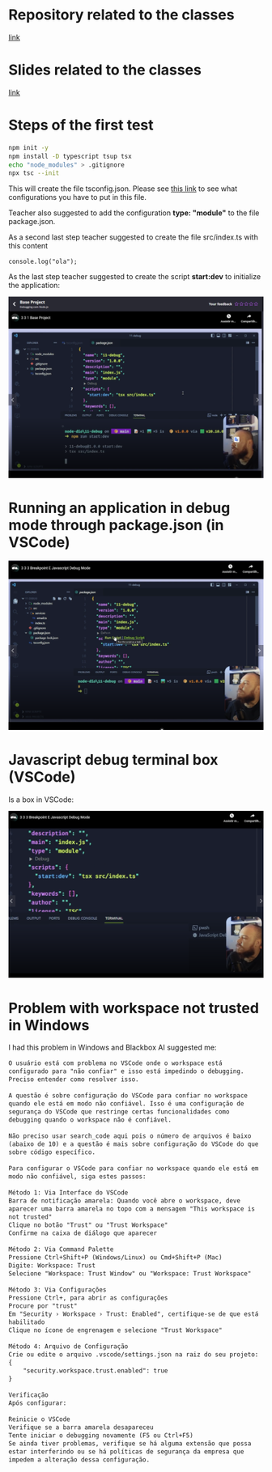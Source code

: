 # Repository related to the classes

[link](https://github.com/digitalinnovationone/formacao-nodejs/tree/main/11-debug)


# Slides related to the classes

[link](https://hermes.dio.me/files/assets/fa353c56-279e-4fe8-a4d3-ef83fd0c3439.pptx)


# Steps of the first test

```sh
npm init -y
npm install -D typescript tsup tsx
echo "node_modules" > .gitignore
npx tsc --init
```

This will create the file tsconfig.json. Please see [this link](https://github.com/andreterceiro/dio-mobile-meu-tudo--how-to-configure-typescript-in-projects-node-js) to see what configurations you have to put in this file.

Teacher also suggested to add the configuration **type: "module"** to the file package.json.

As a second last step teacher suggested to create the file src/index.ts with this content

```
console.log("ola");
```

As the last step teacher suggested to create the script **start:dev** to initialize the application:

![script start:dev](images/script-start-dev.png)


# Running an application in debug mode through package.json (in VSCode)

![debugging an application through package.json](images/debugging-an-application-through-package-json.png)


# Javascript debug terminal box (VSCode)

Is a box in VSCode:

![javascript debug terminal](images/javascript-debug-terminal-box.png)


# Problem with workspace not trusted in Windows

I had this problem in Windows and Blackbox AI suggested me:

```
O usuário está com problema no VSCode onde o workspace está configurado para "não confiar" e isso está impedindo o debugging. Preciso entender como resolver isso.

A questão é sobre configuração do VSCode para confiar no workspace quando ele está em modo não confiável. Isso é uma configuração de segurança do VSCode que restringe certas funcionalidades como debugging quando o workspace não é confiável.

Não preciso usar search_code aqui pois o número de arquivos é baixo (abaixo de 10) e a questão é mais sobre configuração do VSCode do que sobre código específico.

Para configurar o VSCode para confiar no workspace quando ele está em modo não confiável, siga estes passos:

Método 1: Via Interface do VSCode
Barra de notificação amarela: Quando você abre o workspace, deve aparecer uma barra amarela no topo com a mensagem "This workspace is not trusted"
Clique no botão "Trust" ou "Trust Workspace"
Confirme na caixa de diálogo que aparecer

Método 2: Via Command Palette
Pressione Ctrl+Shift+P (Windows/Linux) ou Cmd+Shift+P (Mac)
Digite: Workspace: Trust
Selecione "Workspace: Trust Window" ou "Workspace: Trust Workspace"

Método 3: Via Configurações
Pressione Ctrl+, para abrir as configurações
Procure por "trust"
Em "Security › Workspace › Trust: Enabled", certifique-se de que está habilitado
Clique no ícone de engrenagem e selecione "Trust Workspace"

Método 4: Arquivo de Configuração
Crie ou edite o arquivo .vscode/settings.json na raiz do seu projeto:
{
    "security.workspace.trust.enabled": true
}

Verificação
Após configurar:

Reinicie o VSCode
Verifique se a barra amarela desapareceu
Tente iniciar o debugging novamente (F5 ou Ctrl+F5)
Se ainda tiver problemas, verifique se há alguma extensão que possa estar interferindo ou se há políticas de segurança da empresa que impedem a alteração dessa configuração.
```